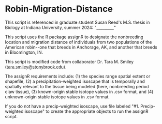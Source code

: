 # Robin-Migration-Distance
This script is referenced in graduate student Susan Reed's M.S. thesis in Biology at Indiana University, summer 2024: "_________"

This script uses the R package assignR to designate the nonbreeding location and migration distance of individuals from two populations of the American robin--one that breeds in Anchorage, AK, and another that breeds in Bloomington, IN.

This script is modified code from collaborator Dr. Tara M. Smiley (tara.smiley@stonybrook.edu).

The assignR requirements include:
(1) the species range spatial extent or shapefile, 
(2) a precipitation-weighted isoscape that is temporally and spatially relevant to the tissue being modeled (here, nonbreeding period claw tissue),
(3) known-origin stable isotope values in .csv format, and
(4) unknown-origin stable isotope values in .csv format.


If you do not have a precip-weighted isoscape, use file labeled "#1. Precip-weighted isoscape" to create the appropriate objects to run the assignR script.
